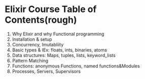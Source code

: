 # Elixir Course Table of Contents(rough)
1. Why Elixir and why Functional programming
2. Installation & setup
3. Concurrency, Imutabliity
4. Basic types & IEx: floats, ints, binaries, atoms
5. Data structures: Maps, tuples, lists, keyword_lists
6. Pattern Matching
7. Functions: anonymous Functions, named functions&Modules
8. Processes, Servers, Supervisors
